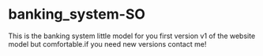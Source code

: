 # banking_system-SO
This is the banking system little model for you first version v1 of the website model but comfortable.if you need new versions contact me!
